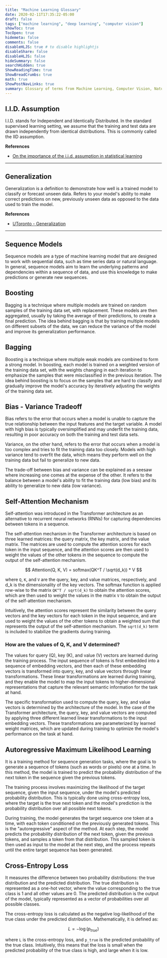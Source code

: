 ```yaml
---
title: "Machine Learning Glossary"
date: 2020-02-11T17:35:22-05:00
draft: false
tags: ["machine learning", "deep learning", "computer vision"]
showToc: true
TocOpen: true
hidemeta: false
comments: false
disableHLJS: true # to disable highlightjs
disableShare: false
disableHLJS: false
hideSummary: false
searchHidden: true
ShowReadingTime: true
ShowBreadCrumbs: true
math: true
ShowPostNavLinks: true
summary: Glossary of terms from Machine Learning, Computer Vision, Natural Language Processing, and Statistics.
---
```


## I.I.D. Assumption

I.I.D. stands for Independent and Identically Distributed. In the standard supervised learning setting, we assume that the training and test data are drawn independently from identical distributions. This is commonly called the IID assumption.

**References**

- [On the importance of the i.i.d. assumption in statistical learning](https://stats.stackexchange.com/a/214315)

---

## Generalization

Generalization is a definition to demonstrate how well is a trained model to classify or forecast unseen data. Refers to your model's ability to make correct predictions on new, previously unseen data as opposed to the data used to train the model.

**References**

- [UToronto - Generalization](https://www.cs.toronto.edu/~lczhang/321/notes/notes09.pdf)

---

## Sequence Models

Sequence models are a type of machine learning model that are designed to work with sequential data, such as time series data or natural language. In general, sequence models aim to learn the underlying patterns and dependencies within a sequence of data, and use this knowledge to make predictions or generate new sequences.

## Boosting

Bagging is a technique where multiple models are trained on random samples of the training data set, with replacement. These models are then aggregated, usually by taking the average of their predictions, to create a final prediction. The idea behind bagging is that by training multiple models on different subsets of the data, we can reduce the variance of the model and improve its generalization performance.

## Bagging

Boosting is a technique where multiple weak models are combined to form a strong model. In boosting, each model is trained on a weighted version of the training data set, with the weights changing in each iteration to emphasize the samples that were misclassified in the previous iteration. The idea behind boosting is to focus on the samples that are hard to classify and gradually improve the model's accuracy by iteratively adjusting the weights of the training data set.

## Bias - Variance Tradeoff

Bias refers to the error that occurs when a model is unable to capture the true relationship between the input features and the target variable. A model with high bias is typically oversimplified and may underfit the training data, resulting in poor accuracy on both the training and test data sets.

Variance, on the other hand, refers to the error that occurs when a model is too complex and tries to fit the training data too closely. Models with high variance tend to overfit the data, which means they perform well on the training data but fail to generalize to new data.

The trade-off between bias and variance can be explained as a seesaw where increasing one comes at the expense of the other. It refers to the balance between a model's ability to fit the training data (low bias) and its ability to generalize to new data (low variance).

## Self-Attention Mechanism

Self-attention was introduced in the Transformer architecture as an alternative to recurrent neural networks (RNNs) for capturing dependencies between tokens in a sequence.

The self-attention mechanism in the Transformer architecture is based on three learned matrices: the query matrix, the key matrix, and the value matrix. The matrices are used to compute the attention scores for each token in the input sequence, and the attention scores are then used to weight the values of the other tokens in the sequence to compute the output of the self-attention mechanism.

$$ Attention(Q, K, V) = softmax(QK^T / \sqrt(d_k)) * V $$

where `Q`, `K`, and `V` are the query, key, and value matrices, respectively, and d_k is the dimensionality of the key vectors. The softmax function is applied row-wise to the matrix `QK^T / sqrt(d_k)` to obtain the attention scores, which are then used to weight the values in the matrix `V` to obtain the output of the self-attention mechanism.

Intuitively, the attention scores represent the similarity between the query vectors and the key vectors for each token in the input sequence, and are used to weight the values of the other tokens to obtain a weighted sum that represents the output of the self-attention mechanism. The `sqrt(d_k)` term is included to stabilize the gradients during training.

### How are the values of Q, K, and V determined?

The values for query (Q), key (K), and value (V) vectors are learned during the training process. The input sequence of tokens is first embedded into a sequence of embedding vectors, and then each of these embedding vectors is transformed into query, key, and value vectors through linear transformations. These linear transformations are learned during training, and they enable the model to map the input tokens to higher-dimensional representations that capture the relevant semantic information for the task at hand.

The specific transformation used to compute the query, key, and value vectors is determined by the architecture of the model. In the case of the Transformer architecture, the query, key, and value vectors are computed by applying three different learned linear transformations to the input embedding vectors. These transformations are parameterized by learned weight matrices, which are updated during training to optimize the model's performance on the task at hand.

## Autoregressive Maximum Likelihood Learning

It is a training method for sequence generation tasks, where the goal is to generate a sequence of tokens (such as words or pixels) one at a time. In this method, the model is trained to predict the probability distribution of the next token in the sequence given the previous tokens.

The training process involves maximizing the likelihood of the target sequence, given the input sequence, under the model's predicted probability distribution. This is typically done using cross-entropy loss, where the target is the true next token and the model's prediction is the probability distribution over all possible next tokens.

During training, the model generates the target sequence one token at a time, with each token conditioned on the previously generated tokens. This is the "autoregressive" aspect of the method. At each step, the model predicts the probability distribution of the next token, given the previous tokens, and samples a token from that distribution. This sampled token is then used as input to the model at the next step, and the process repeats until the entire target sequence has been generated.


## Cross-Entropy Loss

It measures the difference between two probability distributions: the true distribution and the predicted distribution. The true distribution is represented as a one-hot vector, where the value corresponding to the true class is 1 and all other values are 0. The predicted distribution is the output of the model, typically represented as a vector of probabilities over all possible classes.

The cross-entropy loss is calculated as the negative log-likelihood of the true class under the predicted distribution. Mathematically, it is defined as:

$$L = -\log(p_{true})$$

where `L` is the cross-entropy loss, and `p_true` is the predicted probability of the true class. Intuitively, this means that the loss is small when the predicted probability of the true class is high, and large when it is low.